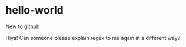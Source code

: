 # hello-world
New to github

Hiya!
Can someone please explain regex to me again in a different way?
